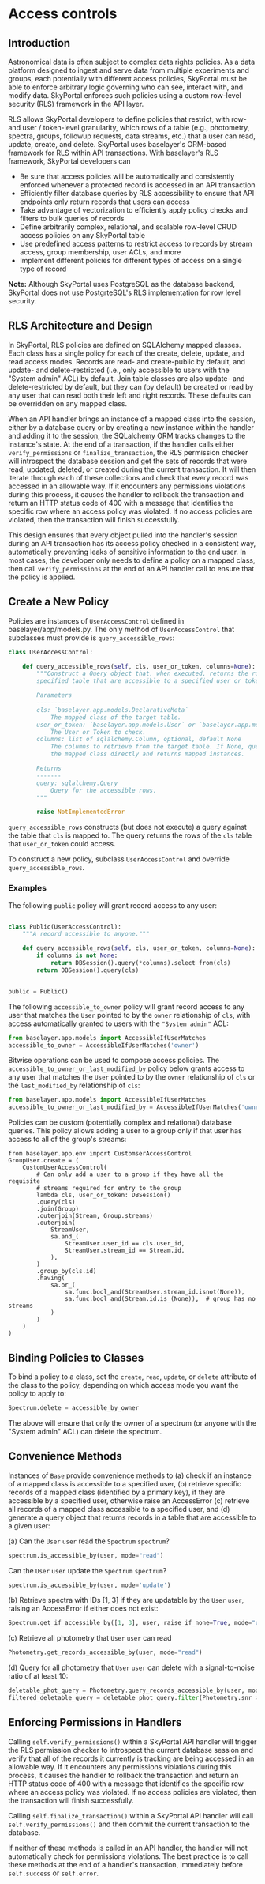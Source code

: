 # Access controls

## Introduction
Astronomical data is often subject to complex data rights policies. As a data platform designed to ingest and serve data from multiple experiments and groups, each potentially with different access policies, SkyPortal must be able to enforce arbitrary logic governing who can see, interact with, and modify data. SkyPortal enforces such policies using a custom row-level security (RLS) framework in the API layer.

RLS allows SkyPortal developers to define policies that restrict, with row- and user / token-level granularity, which rows of a table (e.g., photometry, spectra, groups, followup requests, data streams, etc.) that a user can read, update, create, and delete. SkyPortal uses baselayer's ORM-based framework for RLS within API transactions. With baselayer's RLS framework, SkyPortal developers can

* Be sure that access policies will be automatically and consistently enforced whenever a protected record is accessed in an API transaction
* Efficiently filter database queries by RLS accessibility to ensure that API endpoints only return records that users can access
* Take advantage of vectorization to efficiently apply policy checks and filters to bulk queries of records
* Define arbitrarily complex, relational, and scalable row-level CRUD access policies on any SkyPortal table
* Use predefined access patterns to restrict access to records by stream access, group membership, user ACLs, and more
* Implement different policies for different types of access on a single type of record

**Note:** Although SkyPortal uses PostgreSQL as the database backend, SkyPortal does not use PostgrteSQL's RLS implementation for row level security.

## RLS Architecture and Design

In SkyPortal, RLS policies are defined on SQLAlchemy mapped classes. Each class has a single policy for each of the create, delete, update, and read access modes. Records are read- and create-public by default, and update- and delete-restricted (i.e., only accessible to users with the "System admin" ACL) by default. Join table classes are also update- and delete-restricted by default, but they can (by default) be created or read by any user that can read both their left and right records. These defaults can be overridden on any mapped class.

When an API handler brings an instance of a mapped class into the session, either by a database query or by creating a new instance within the handler and adding it to the session, the SQLalchemy ORM tracks changes to the instance's state. At the end of a transaction, if the handler calls either `verify_permissions` or `finalize_transaction`, the RLS permission checker will introspect the database session and get the sets of records that were read, updated, deleted, or created during the current transaction. It will then iterate through each of these collections and check that every record was accessed in an allowable way. If it encounters any permissions violations during this process, it causes the handler to rollback the transaction and return an HTTP status code of 400 with a message that identifies the specific row where an access policy was violated. If no access policies are violated, then the transaction will finish successfully.

This design ensures that every object pulled into the handler's session during an API transaction has its access policy checked in a consistent way, automatically preventing leaks of sensitive information to the end user. In most cases, the developer only needs to define a policy on a mapped class, then call `verify_permissions` at the end of an API handler call to ensure that the policy is applied.

## Create a New Policy

Policies are instances of  `UserAccessControl`  defined in baselayer/app/models.py. The only method of `UserAccessControl` that subclasses must provide is `query_accessible_rows`:

```python
class UserAccessControl:

    def query_accessible_rows(self, cls, user_or_token, columns=None):
        """Construct a Query object that, when executed, returns the rows of a
        specified table that are accessible to a specified user or token.

        Parameters
        ----------
        cls: `baselayer.app.models.DeclarativeMeta`
            The mapped class of the target table.
        user_or_token: `baselayer.app.models.User` or `baselayer.app.models.Token`
            The User or Token to check.
        columns: list of sqlalchemy.Column, optional, default None
            The columns to retrieve from the target table. If None, queries
            the mapped class directly and returns mapped instances.

        Returns
        -------
        query: sqlalchemy.Query
            Query for the accessible rows.
        """

        raise NotImplementedError
```

`query_accessible_rows` constructs (but does not execute) a query against the table that `cls` is mapped to. The query returns the rows of the `cls` table that `user_or_token` could access.

To construct a new policy, subclass `UserAccessControl` and override `query_accessible_rows`.

### Examples

The following `public` policy will grant record access to any user:

```python

class Public(UserAccessControl):
    """A record accessible to anyone."""

    def query_accessible_rows(self, cls, user_or_token, columns=None):
        if columns is not None:
            return DBSession().query(*columns).select_from(cls)
        return DBSession().query(cls)


public = Public()
```

The following `accessible_to_owner` policy will grant record access to any user that matches the `User` pointed to by the `owner` relationship of `cls`, with access automatically granted to users with the `"System admin"` ACL:

```python
from baselayer.app.models import AccessibleIfUserMatches
accessible_to_owner = AccessibleIfUserMatches('owner')
```

Bitwise operations can be used to compose access policies. The  `accessible_to_owner_or_last_modified_by` policy below grants access to any user that matches the `User` pointed to by the `owner` relationship of `cls` or the `last_modified_by` relationship of `cls`:

```python
from baselayer.app.models import AccessibleIfUserMatches
accessible_to_owner_or_last_modified_by = AccessibleIfUserMatches('owner') | AccessibleIfUserMatches('last_modified_by')
```

Policies can be custom (potentially complex and relational) database queries. This policy allows adding a user to a group only if that user has access to all of the group's streams:

```
from baselayer.app.env import CustomserAccessControl
GroupUser.create = (
    CustomUserAccessControl(
        # Can only add a user to a group if they have all the requisite
        # streams required for entry to the group
        lambda cls, user_or_token: DBSession()
        .query(cls)
        .join(Group)
        .outerjoin(Stream, Group.streams)
        .outerjoin(
            StreamUser,
            sa.and_(
                StreamUser.user_id == cls.user_id,
                StreamUser.stream_id == Stream.id,
            ),
        )
        .group_by(cls.id)
        .having(
            sa.or_(
                sa.func.bool_and(StreamUser.stream_id.isnot(None)),
                sa.func.bool_and(Stream.id.is_(None)),  # group has no streams
            )
        )
    )
)
```

## Binding Policies to Classes

To bind a policy to a class, set the `create`, `read`, `update`, or `delete` attribute of the class to the policy, depending on which access mode you want the policy to apply to:

```python
Spectrum.delete = accessible_by_owner
```

The above will ensure that only the owner of a spectrum (or anyone with the "System admin" ACL) can delete the spectrum.

## Convenience Methods

Instances of `Base` provide convenience methods to (a) check if an instance of a mapped class is accessible to a specified user, (b) retrieve specific records of a mapped class (identified by a primary key), if they are accessible by a specified user, otherwise raise an AccessError (c) retrieve all records of a mapped class accessible to a specified user, and (d) generate a query object that returns records in a table that are accessible to a given user:

(a) Can the `User` `user` read the `Spectrum` `spectrum`?

```python
spectrum.is_accessible_by(user, mode="read")
```

Can the `User` `user` update the `Spectrum` `spectrum`?

```python
spectrum.is_accessible_by(user, mode='update')
```

(b) Retrieve spectra with IDs [1, 3] if they are updatable by the `User` `user`, raising an AccessError if either does not exist:

```python
Spectrum.get_if_accessible_by([1, 3], user, raise_if_none=True, mode="update")
```

(c) Retrieve all photometry that `User` `user` can read

```python
Photometry.get_records_accessible_by(user, mode="read")
```

(d) Query for all photometry that `User` `user` can delete with a signal-to-noise ratio of at least 10:

```python
deletable_phot_query = Photometry.query_records_accessible_by(user, mode="delete")
filtered_deletable_query = deletable_phot_query.filter(Photometry.snr > 10).all()
```


## Enforcing Permissions in Handlers

Calling `self.verify_permissions()` within a SkyPortal API handler will trigger the RLS permission checker to introspect the current database session and verify that all of the records it currently is tracking are being accessed in an allowable way.  If it encounters any permissions violations during this process, it causes the handler to rollback the transaction and return an HTTP status code of 400 with a message that identifies the specific row where an access policy was violated. If no access policies are violated, then the transaction will finish successfully.

Calling `self.finalize_transaction()` within a SkyPortal API handler will call `self.verify_permissions()` and then commit the current transaction to the database.

If neither of these methods is called in an API handler, the handler will not automatically check for permissions violations. The best practice is to call these methods at the end of a handler's transaction, immediately before `self.success` or `self.error`.
